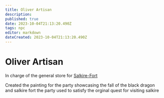 ```yaml
---
title: Oliver Artisan
description: 
published: true
date: 2023-10-04T21:13:20.490Z
tags: npc
editor: markdown
dateCreated: 2023-10-04T21:13:20.490Z
---
```


# Oliver Artisan

In charge of the general store for [Salkire-Fort](/locations/towns/salkire-fort)

Created the painting for the party showcasing the fall of the black dragon and salkire fort the party used to satisfy the orginal quest for visiting salkire
